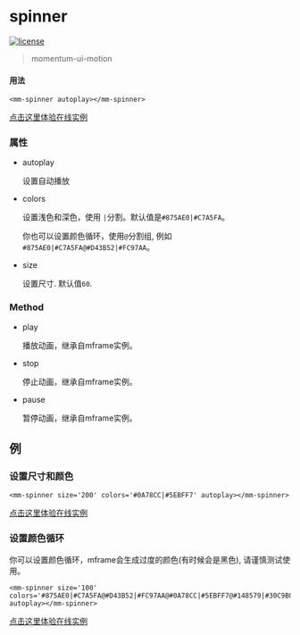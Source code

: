 <!-- 
---
date: 2020/4/27 12:00:00
---
-->
# spinner

[![license](https://img.shields.io/github/license/momentum-design/momentum-ui.svg?color=blueviolet)](https://github.com/momentum-design/momentum-ui/blob/master/charts/LICENSE)

> momentum-ui-motion

#### 用法

```
<mm-spinner autoplay></mm-spinner>
```

<!--@
<iframe height="176" style="width: 100%;" scrolling="no" title="spinner " src="https://codepen.io/arthusliang/embed/VwvbWav?height=176&theme-id=light&default-tab=result" frameborder="no" allowtransparency="true" allowfullscreen="true" loading="lazy">
  See the Pen <a href='https://codepen.io/arthusliang/pen/VwvbWav'>spinner </a> by Arthus
  (<a href='https://codepen.io/arthusliang'>@arthusliang</a>) on <a href='https://codepen.io'>CodePen</a>.
</iframe>
@-->

[点击这里体验在线实例](https://codepen.io/arthusliang/pen/VwvbWav)

### 属性

+ autoplay

	设置自动播放

+ colors

	设置浅色和深色，使用 ```|```分割。默认值是```#875AE0|#C7A5FA```。
	
	你也可以设置颜色循环，使用```@```分割组, 例如```#875AE0|#C7A5FA@#D43B52|#FC97AA```。

+ size

	设置尺寸. 默认值```60```.

### Method

+ play

	播放动画，继承自mframe实例。

+ stop

	停止动画，继承自mframe实例。

+ pause

	暂停动画，继承自mframe实例。

## 例

### 设置尺寸和颜色

```
<mm-spinner size='200' colors='#0A78CC|#5EBFF7' autoplay></mm-spinner>
```

<!--@
<iframe height="311" style="width: 100%;" scrolling="no" title="spinner-props" src="https://codepen.io/arthusliang/embed/JjYNJKP?height=311&theme-id=light&default-tab=result" frameborder="no" allowtransparency="true" allowfullscreen="true" loading="lazy">
  See the Pen <a href='https://codepen.io/arthusliang/pen/JjYNJKP'>spinner-props</a> by Arthus
  (<a href='https://codepen.io/arthusliang'>@arthusliang</a>) on <a href='https://codepen.io'>CodePen</a>.
</iframe>
@-->

[点击这里体验在线实例](https://codepen.io/arthusliang/pen/JjYNJKP)

### 设置颜色循环

你可以设置颜色循环，mframe会生成过度的颜色(有时候会是黑色), 请谨慎测试使用。

```
<mm-spinner size='100' colors='#875AE0|#C7A5FA@#D43B52|#FC97AA@#0A78CC|#5EBFF7@#148579|#30C9B0@#7D7A18|#B4BA43@#C74F0E|#FF9D52' autoplay></mm-spinner>
```

<!--@
<iframe height="223" style="width: 100%;" scrolling="no" title="spinner-colors" src="https://codepen.io/arthusliang/embed/mdemwEO?height=223&theme-id=light&default-tab=html,result" frameborder="no" allowtransparency="true" allowfullscreen="true" loading="lazy">
  See the Pen <a href='https://codepen.io/arthusliang/pen/mdemwEO'>spinner-colors</a> by Arthus
  (<a href='https://codepen.io/arthusliang'>@arthusliang</a>) on <a href='https://codepen.io'>CodePen</a>.
</iframe>
@-->

[点击这里体验在线实例](https://codepen.io/arthusliang/pen/mdemwEO)


